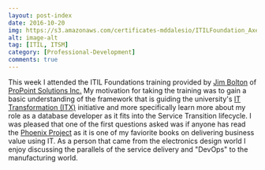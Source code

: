 ```yaml
---
layout: post-index
date: 2016-10-20
img: https://s3.amazonaws.com/certificates-mddalesio/ITILFoundation_Axelos_10202016-min.PNG
alt: image-alt
tag: [ITIL, ITSM]
category: [Professional-Development]
comments: true
---
```

This week I attended the ITIL Foundations training provided by [Jim Bolton](https://www.linkedin.com/in/jimbolton1) of [ProPoint Solutions Inc.](http://www.propointsolutions.com/)  My motivation for taking the training was to gain a basic understanding of the framework that is guiding 
the university's [IT Transformation (ITX)](http://smo.psu.edu/it-transformation/) initiative and more specifically learn more about my role as a database developer 
as it fits into the Service Transition lifecycle. I was pleased that one of the first questions asked was if anyone has read the [Phoenix Project](http://amzn.to/2egEYvZ) as it is one of my faviorite books on 
delivering business value using IT. As a person that came from the electronics design world I enjoy discussing the parallels of the service delivery and "DevOps" to the manufacturing world.



